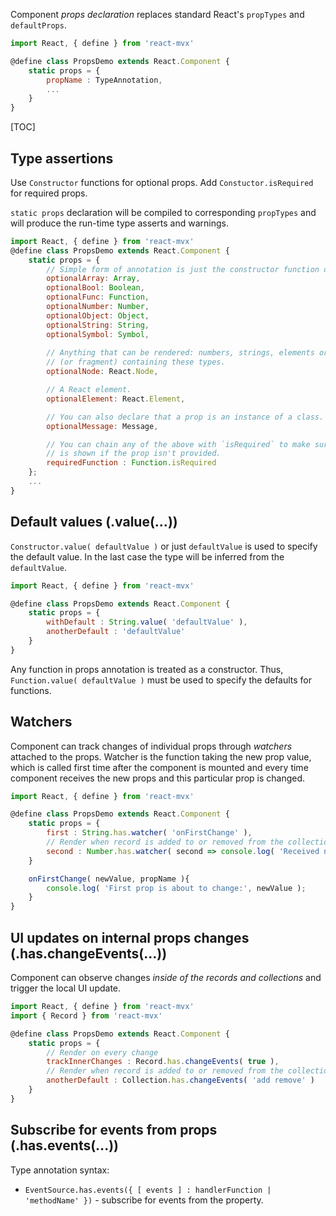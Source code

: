 Component _props declaration_ replaces standard React's `propTypes` and `defaultProps`.

```javascript
import React, { define } from 'react-mvx'

@define class PropsDemo extends React.Component {
    static props = {
        propName : TypeAnnotation,
        ...
    }
}
```

[TOC]

## Type assertions

Use `Constructor` functions for optional props. Add `Constuctor.isRequired` for required props.

`static props` declaration will be compiled to corresponding `propTypes` and will produce the run-time
type asserts and warnings.

```javascript
import React, { define } from 'react-mvx'
@define class PropsDemo extends React.Component {
    static props = {
        // Simple form of annotation is just the constructor function designating the type.
        optionalArray: Array,
        optionalBool: Boolean,
        optionalFunc: Function,
        optionalNumber: Number,
        optionalObject: Object,
        optionalString: String,
        optionalSymbol: Symbol,   
        
        // Anything that can be rendered: numbers, strings, elements or an array
        // (or fragment) containing these types.
        optionalNode: React.Node,

        // A React element.
        optionalElement: React.Element,

        // You can also declare that a prop is an instance of a class.
        optionalMessage: Message,

        // You can chain any of the above with `isRequired` to make sure a warning
        // is shown if the prop isn't provided.
        requiredFunction : Function.isRequired
    };
    ...
}
```

## Default values (.value(...))

`Constructor.value( defaultValue )` or just `defaultValue` is used to specify the default value. In the last case
the type will be inferred from the `defaultValue`.

```javascript
import React, { define } from 'react-mvx'

@define class PropsDemo extends React.Component {
    static props = {
        withDefault : String.value( 'defaultValue' ),
        anotherDefault : 'defaultValue'
    }
}
```

Any function in props annotation is treated as a constructor. Thus, `Function.value( defaultValue )` must be used to specify the defaults for functions.

## Watchers

Component can track changes of individual props through _watchers_ attached to the props.
Watcher is the function taking the new prop value, which is called first time after the component is
mounted and every time component receives the new props and this particular prop is changed.

```javascript
import React, { define } from 'react-mvx'

@define class PropsDemo extends React.Component {
    static props = {
        first : String.has.watcher( 'onFirstChange' ),
        // Render when record is added to or removed from the collection
        second : Number.has.watcher( second => console.log( 'Received new prop:', second ) )
    }

    onFirstChange( newValue, propName ){
        console.log( 'First prop is about to change:', newValue );
    }
}
```

## UI updates on internal props changes (.has.changeEvents(...))

Component can observe changes _inside of the records and collections_ and trigger the local UI update.

```javascript
import React, { define } from 'react-mvx'
import { Record } from 'react-mvx'

@define class PropsDemo extends React.Component {
    static props = {
        // Render on every change
        trackInnerChanges : Record.has.changeEvents( true ),
        // Render when record is added to or removed from the collection
        anotherDefault : Collection.has.changeEvents( 'add remove' )
    }
}
```

## Subscribe for events from props (.has.events(...))

Type annotation syntax:

- `EventSource.has.events({ [ events ] : handlerFunction | 'methodName' })` - subscribe for events from the property.
